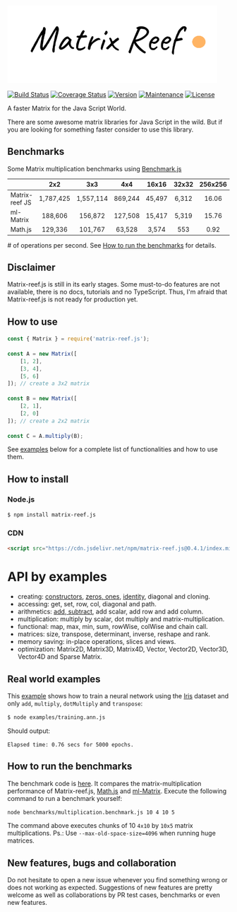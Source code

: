 <img src="https://github.com/doleron/matrix-reef.js/blob/master/images/matrix-reef.js-logo.png?raw=true" height="175">

[![Build Status](https://travis-ci.com/doleron/matrix-reef.js.svg?branch=master)](https://travis-ci.com/doleron/matrix-reef.js)
[![Coverage Status](https://coveralls.io/repos/github/doleron/matrix-reef.js/badge.svg?branch=master&service=github)](https://coveralls.io/github/doleron/matrix-reef.js?branch=master)
[![Version](https://img.shields.io/npm/v/matrix-reef.js.svg)](https://www.npmjs.com/package/matrix-reef.js)
[![Maintenance](https://img.shields.io/maintenance/yes/2020.svg)](https://github.com/doleron/matrix-reef.js/graphs/commit-activity)
[![License](https://img.shields.io/github/license/doleron/matrix-reef.js.svg)](https://github.com/doleron/matrix-reef.js/blob/master/LICENSE)

A faster Matrix for the Java Script World.

There are some awesome matrix libraries for Java Script in the wild.
But if you are looking for something faster consider to use this library.

## Benchmarks

Some Matrix multiplication benchmarks using <a href="https://github.com/bestiejs/benchmark.js" target="_blank">Benchmark.js</a>

|                |    2x2    |    3x3    |   4x4   |  16x16 | 32x32 | 256x256 | 512x512 |
|----------------|:---------:|:---------:|:-------:|:------:|:-----:|:-------:|:-------:|
| Matrix-reef JS | 1,787,425 | 1,557,114 | 869,244 | 45,497 | 6,312 |   16.06 |    1.92 |
| ml-Matrix      |   188,606 |   156,872 | 127,508 | 15,417 | 5,319 |   15.76 |    1.89 |
| Math.js        |   129,336 |   101,767 |  63,528 |  3,574 |   553 |    0.92 |    0.08 |

\# of operations per second. See [How to run the benchmarks](#how-to-run-the-benchmarks) for details.

## Disclaimer
Matrix-reef.js is still in its early stages. Some must-to-do features are not available, there is no docs, tutorials and no TypeScript. Thus, I'm afraid that Matrix-reef.js is not ready for production yet.

## How to use

```javascript
const { Matrix } = require('matrix-reef.js');

const A = new Matrix([
    [1, 2], 
    [3, 4], 
    [5, 6]
]); // create a 3x2 matrix

const B = new Matrix([
    [2, 1], 
    [2, 0]
]); // create a 2x2 matrix

const C = A.multiply(B);
```
See [examples](#API-by-examples) below for a complete list of functionalities and how to use them.
## How to install

### Node.js
```bash
$ npm install matrix-reef.js
```
### CDN
```html
<script src="https://cdn.jsdelivr.net/npm/matrix-reef.js@0.4.1/index.min.js"></script>
```
# API by examples
- creating: [constructors](examples/creational.md#constructors), [zeros, ones](examples/creational.md#zeros-and-ones), [identity](examples/creational.md#identity-aka-eye), diagonal and cloning.
- accessing: get, set, row, col, diagonal and path.
- arithmetics: [add, subtract](examples/arithmetics.md#adding-and-subtracting), add scalar, add row and add column.
- multiplication: multiply by scalar, dot multiply and matrix-multiplication.
- functional: map, max, min, sum, rowWise, colWise and chain call.
- matrices: size, transpose, determinant, inverse, reshape and rank.
- memory saving: in-place operations, slices and views.
- optimization: Matrix2D, Matrix3D, Matrix4D, Vector, Vector2D, Vector3D, Vector4D and Sparse Matrix.
## Real world examples

This [example](examples/ann/training.ann.js) shows how to train a neural network using the [Iris](https://archive.ics.uci.edu/ml/datasets/iris) dataset and only `add`, `multiply`, `dotMultiply` and `transpose`:

```bash
$ node examples/training.ann.js 
```
Should output:
```
Elapsed time: 0.76 secs for 5000 epochs.
```
## How to run the benchmarks

The benchmark code is [here](blob/master/benchmarks/multiplication.benchmark.js).
It compares the matrix-multiplication performance of Matrix-reef.js, [Math.js](https://github.com/josdejong/mathjs) and [ml-Matrix](https://github.com/mljs/matrix).
Execute the following command to run a benchmark yourself:
```bash
node benchmarks/multiplication.benchmark.js 10 4 10 5
```
The command above executes chunks of 10 `4x10` by `10x5` matrix multiplications. Ps.: Use `--max-old-space-size=4096` when running huge matrices.
## New features, bugs and collaboration
Do not hesitate to open a new issue whenever you find something wrong or does not working as expected. Suggestions of new features are pretty welcome as well as collaborations by PR test cases, benchmarks or even new features.